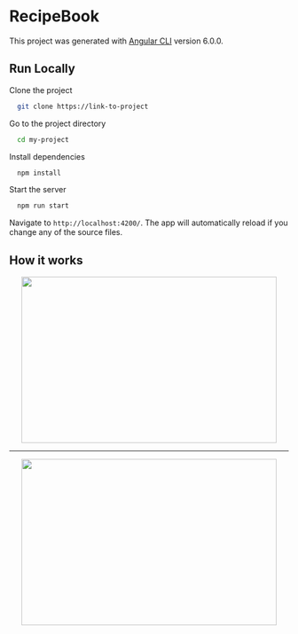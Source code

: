 
# RecipeBook

This project was generated with [Angular CLI](https://github.com/angular/angular-cli) version 6.0.0.

## Run Locally

Clone the project

```bash
  git clone https://link-to-project
```

Go to the project directory

```bash
  cd my-project
```

Install dependencies

```bash
  npm install
```

Start the server

```bash
  npm run start
```
Navigate to `http://localhost:4200/`. The app will automatically reload if you change any of the source files.

## How it works

<p align="center">
  <img width="460" height="300" src="https://user-images.githubusercontent.com/56324826/177022308-12b3640f-62f3-4f01-a648-3e8f0b71abfc.gif">
</p>
<hr>
<p align="center">
  <img width="460" height="300" src="https://user-images.githubusercontent.com/56324826/177022308-12b3640f-62f3-4f01-a648-3e8f0b71abfc.gif/460/380">
</p>





